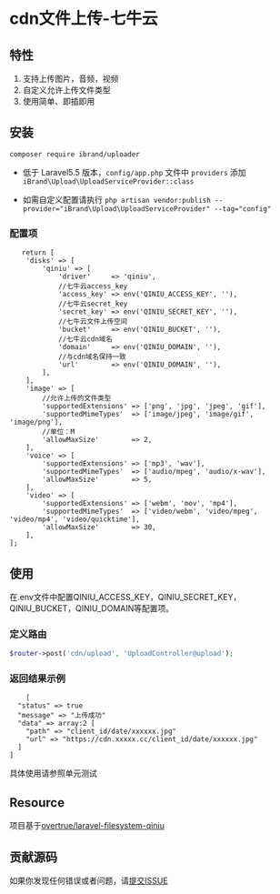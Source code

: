 # cdn文件上传-七牛云

## 特性

1. 支持上传图片，音频，视频
2. 自定义允许上传文件类型
3. 使用简单、即插即用

## 安装
```
composer require ibrand/uploader
```
- 低于 Laravel5.5 版本，`config/app.php` 文件中 `providers` 添加`iBrand\Upload\UploadServiceProvider::class`

- 如需自定义配置请执行 `php artisan vendor:publish --provider="iBrand\Upload\UploadServiceProvider" --tag="config"`

### 配置项

``` 
   return [
	'disks' => [
		'qiniu' => [
			'driver'     => 'qiniu',
			//七牛云access_key
			'access_key' => env('QINIU_ACCESS_KEY', ''),
			//七牛云secret_key
			'secret_key' => env('QINIU_SECRET_KEY', ''),
			//七牛云文件上传空间
			'bucket'     => env('QINIU_BUCKET', ''),
			//七牛云cdn域名
			'domain'     => env('QINIU_DOMAIN', ''),
			//与cdn域名保持一致
			'url'        => env('QINIU_DOMAIN', ''),
		],
	],
	'image' => [
		//允许上传的文件类型
		'supportedExtensions' => ['png', 'jpg', 'jpeg', 'gif'],
		'supportedMimeTypes'  => ['image/jpeg', 'image/gif', 'image/png'],
		//单位：M
		'allowMaxSize'        => 2,
	],
	'voice' => [
		'supportedExtensions' => ['mp3', 'wav'],
		'supportedMimeTypes'  => ['audio/mpeg', 'audio/x-wav'],
		'allowMaxSize'        => 5,
	],
	'video' => [
		'supportedExtensions' => ['webm', 'mov', 'mp4'],
		'supportedMimeTypes'  => ['video/webm', 'video/mpeg', 'video/mp4', 'video/quicktime'],
		'allowMaxSize'        => 30,
	],
];
```

## 使用

在.env文件中配置QINIU_ACCESS_KEY，QINIU_SECRET_KEY，QINIU_BUCKET，QINIU_DOMAIN等配置项。

### 定义路由

```php
$router->post('cdn/upload', 'UploadController@upload');
```


### 返回结果示例
```
    [
  "status" => true
  "message" => "上传成功"
  "data" => array:2 [
    "path" => "client_id/date/xxxxxx.jpg"
    "url" => "https://cdn.xxxxx.cc/client_id/date/xxxxxx.jpg"
  ]
]
```

具体使用请参照单元测试

## Resource

项目基于[overtrue/laravel-filesystem-qiniu](https://github.com/overtrue/laravel-filesystem-qiniu)

## 贡献源码

如果你发现任何错误或者问题，请[提交ISSUE](https://github.com/ibrandcc/uploader/issues)
